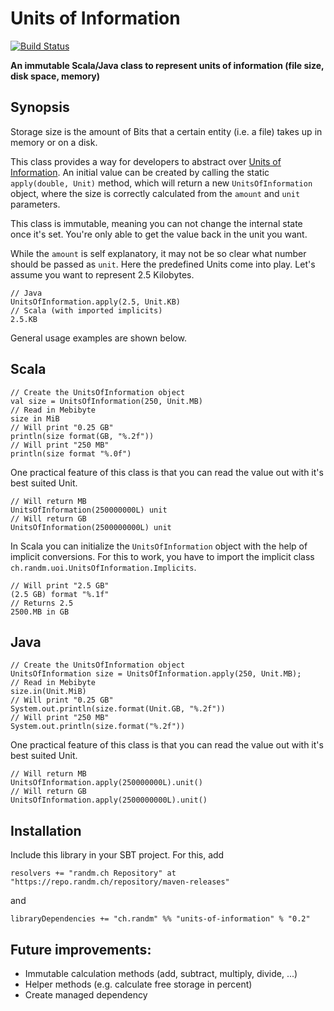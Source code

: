 # Units of Information

[![Build Status](https://travis-ci.org/randm-ch/units-of-information.svg?branch=master)](https://travis-ci.org/randm-ch/units-of-information)

**An immutable Scala/Java class to represent units of information (file size, disk space, memory)**

## Synopsis

Storage size is the amount of Bits that a certain entity (i.e. a file) takes up in memory or on a disk.

This class provides a way for developers to abstract over [Units of Information](https://en.wikipedia.org/wiki/Units_of_information). An initial value can be created by calling the static `apply(double, Unit)` method, which will return a new `UnitsOfInformation` object, where the size is correctly calculated from the `amount` and `unit` parameters.

This class is immutable, meaning you can not change the internal state once it's set. You're only able to get the value back in the unit you want.

While the `amount` is self explanatory, it may not be so clear what number should be passed as `unit`. Here the predefined Units come into play. Let's assume you want to represent 2.5 Kilobytes.

    // Java
    UnitsOfInformation.apply(2.5, Unit.KB)
    // Scala (with imported implicits)
    2.5.KB

General usage examples are shown below.

## Scala

    // Create the UnitsOfInformation object
    val size = UnitsOfInformation(250, Unit.MB)
    // Read in Mebibyte
    size in MiB
    // Will print "0.25 GB"
    println(size format(GB, "%.2f"))
    // Will print "250 MB"
    println(size format "%.0f")

One practical feature of this class is that you can read the value out with it's best suited Unit.

    // Will return MB
    UnitsOfInformation(250000000L) unit
    // Will return GB
    UnitsOfInformation(2500000000L) unit

In Scala you can initialize the `UnitsOfInformation` object with the help of implicit conversions. For this to work, you have to import the implicit class `ch.randm.uoi.UnitsOfInformation.Implicits`.

    // Will print "2.5 GB"
    (2.5 GB) format "%.1f"
    // Returns 2.5
    2500.MB in GB

## Java

    // Create the UnitsOfInformation object
    UnitsOfInformation size = UnitsOfInformation.apply(250, Unit.MB);
    // Read in Mebibyte
    size.in(Unit.MiB)
    // Will print "0.25 GB"
    System.out.println(size.format(Unit.GB, "%.2f"))
    // Will print "250 MB"
    System.out.println(size.format("%.2f"))

One practical feature of this class is that you can read the value out with it's best suited Unit.

    // Will return MB
    UnitsOfInformation.apply(250000000L).unit()
    // Will return GB
    UnitsOfInformation.apply(2500000000L).unit()

## Installation

Include this library in your SBT project. For this, add

    resolvers += "randm.ch Repository" at "https://repo.randm.ch/repository/maven-releases"
      
and

    libraryDependencies += "ch.randm" %% "units-of-information" % "0.2"

## Future improvements:
 - Immutable calculation methods (add, subtract, multiply, divide, ...)
 - Helper methods (e.g. calculate free storage in percent)
 - Create managed dependency

